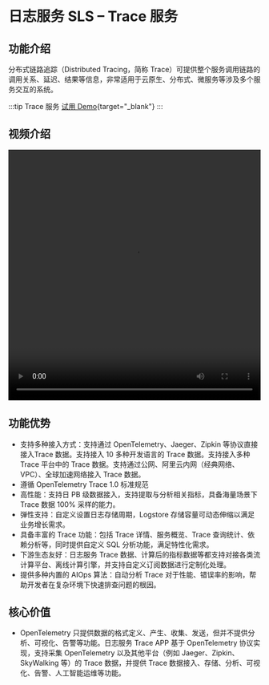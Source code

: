 # 日志服务 SLS – Trace 服务

## 功能介绍
分布式链路追踪（Distributed Tracing，简称 Trace）可提供整个服务调用链路的调用关系、延迟、结果等信息，非常适用于云原生、分布式、微服务等涉及多个服务交互的系统。

:::tip Trace 服务
[试用 Demo](/playground/demo.html?dest=/lognext/trace/sls-mall/sls-mall%3Fresource=/trace/sls-mall/explorer){target="_blank"}
:::

## 视频介绍
<video src="https://static-aliyun-doc.oss-cn-hangzhou.aliyuncs.com/file-manage-files/zh-CN/20230806/wwaf/SLS Trace应用介绍.mp4" controls="controls" width="100%" height="500" autoplay="autoplay">
您的浏览器不支持 video 标签。
</video>

## 功能优势
- 支持多种接入方式：支持通过 OpenTelemetry、Jaeger、Zipkin 等协议直接接入Trace 数据。支持接入 10 多种开发语言的 Trace 数据。支持接入多种 Trace 平台中的 Trace 数据。支持通过公网、阿里云内网（经典网络、VPC）、全球加速网络接入 Trace 数据。
- 遵循 OpenTelemetry Trace 1.0 标准规范
- 高性能：支持日 PB 级数据接入，支持提取与分析相关指标，具备海量场景下 Trace 数据 100% 采样的能力。
- 弹性支持：自定义设置日志存储周期，Logstore 存储容量可动态伸缩以满足业务增长需求。
- 具备丰富的 Trace 功能：包括 Trace 详情、服务概览、Trace 查询统计、依赖分析等，同时提供自定义 SQL 分析功能，满足特性化需求。
- 下游生态友好：日志服务 Trace 数据、计算后的指标数据等都支持对接各类流计算平台、离线计算引擎，并支持自定义订阅数据进行定制化处理。
- 提供多种内置的 AIOps 算法：自动分析 Trace 对于性能、错误率的影响，帮助开发者在复杂环境下快速排查问题的根因。

## 核心价值
- OpenTelemetry 只提供数据的格式定义、产生、收集、发送，但并不提供分析、可视化、告警等功能。日志服务 Trace APP 基于 OpenTelemetry 协议实现，支持采集 OpenTelemetry 以及其他平台（例如 Jaeger、Zipkin、SkyWalking 等）的 Trace 数据，并提供 Trace 数据接入、存储、分析、可视化、告警、人工智能运维等功能。



